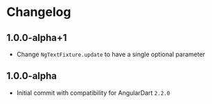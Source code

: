 # Changelog

## 1.0.0-alpha+1

- Change `NgTextFixture.update` to have a single optional parameter

## 1.0.0-alpha

- Initial commit with compatibility for AngularDart `2.2.0`
